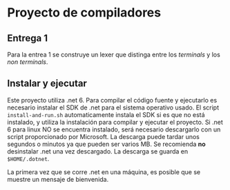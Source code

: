 # Proyecto de compiladores

## Entrega 1
Para la entrea 1 se construye un lexer que distinga entre los
*terminals* y los *non terminals*.


## Instalar y ejecutar
Este proyecto utiliza .net 6. Para compilar el código fuente y ejecutarlo
es necesario instalar el SDK de .net para el sistema 
operativo usado. El script `install-and-run.sh` automaticamente
instala el SDK si es que no está instalado, y utiliza la instalación para
compilar y ejecutar el proyecto. Si .net 6 para linux NO
se encuentra instalado, será necesario descargarlo con un script
proporcionado por Microsoft. La descarga puede tardar unos segundos o 
minutos ya que pueden ser varios MB. Se recomienda
**no** desinstalar .net una vez descargado. 
La descarga se guarda en `$HOME/.dotnet`.

La primera vez que se corre .net en una máquina, es posible que se muestre
un mensaje de bienvenida. 